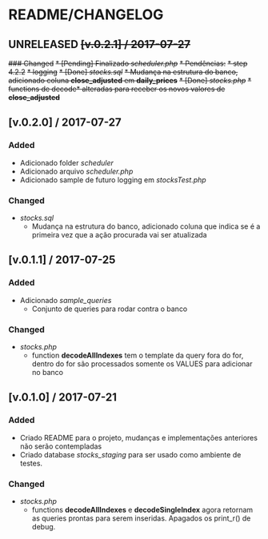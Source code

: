 # README/CHANGELOG

## UNRELEASED ~~[v.0.2.1] / 2017-07-27~~

~~### Changed~~
~~* [Pending] Finalizado *scheduler.php*~~ 
    ~~* Pendências:~~
        ~~* step 4.2.2~~
        ~~* logging~~
~~* [Done] *stocks.sql*~~
    ~~* Mudança na estrutura do banco, adicionado coluna **close_adjusted** em **daily_prices**~~
~~* [Done] *stocks.php*~~
    ~~* functions de decode* alteradas para receber os novos valores de **close_adjusted**~~

## [v.0.2.0] / 2017-07-27

### Added
* Adicionado folder *scheduler*
* Adicionado arquivo *scheduler.php*
* Adicionado sample de futuro logging em *stocksTest.php*

### Changed
* *stocks.sql*
    * Mudança na estrutura do banco, adicionado coluna que indica se é a primeira vez que a ação procurada vai ser atualizada 

## [v.0.1.1] / 2017-07-25

### Added
* Adicionado *sample_queries*
    * Conjunto de queries para rodar contra o banco

### Changed
* *stocks.php*
    * function **decodeAllIndexes** tem o template da query fora do for, dentro do for são processados somente os VALUES para adicionar no banco  

## [v.0.1.0] / 2017-07-21

### Added
* Criado README para o projeto, mudanças e implementações anteriores não serão contempladas
* Criado database *stocks_staging* para ser usado como ambiente de testes.

### Changed
* *stocks.php*
    * functions **decodeAllIndexes** e **decodeSingleIndex** agora retornam as queries prontas para serem inseridas. Apagados os print_r() de debug.
 
